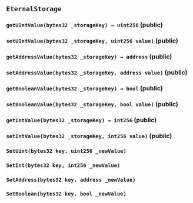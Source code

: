 ## `EternalStorage`






### `getUIntValue(bytes32 _storageKey) → uint256` (public)





### `setUIntValue(bytes32 _storageKey, uint256 value)` (public)





### `getAddressValue(bytes32 _storageKey) → address` (public)





### `setAddressValue(bytes32 _storageKey, address value)` (public)





### `getBooleanValue(bytes32 _storageKey) → bool` (public)





### `setBooleanValue(bytes32 _storageKey, bool value)` (public)





### `getIntValue(bytes32 _storageKey) → int256` (public)





### `setIntValue(bytes32 _storageKey, int256 value)` (public)






### `SetUint(bytes32 key, uint256 _newValue)`





### `SetInt(bytes32 key, int256 _newValue)`





### `SetAddress(bytes32 key, address _newValue)`





### `SetBoolean(bytes32 key, bool _newValue)`







